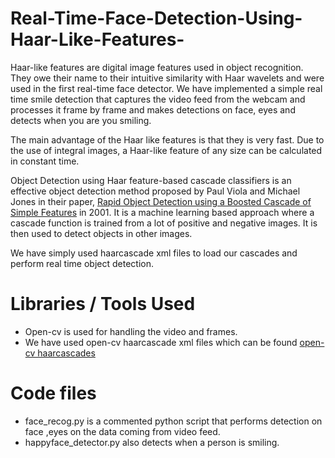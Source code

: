 # Real-Time-Face-Detection-Using-Haar-Like-Features-

Haar-like features are digital image features used in object recognition. They owe their name to their intuitive similarity with Haar wavelets and were used in the first real-time face detector. We have implemented a simple real time smile detection that captures the video feed from the webcam and processes it frame by frame and makes detections on face, eyes and detects when you are you smiling.

The main advantage of the Haar like features is that they is very fast. Due to the use of integral images, a Haar-like feature of any size can be calculated in constant time.

Object Detection using Haar feature-based cascade classifiers is an effective object detection method proposed by 
Paul Viola and Michael Jones in their paper, [Rapid Object Detection using a Boosted Cascade of Simple Features](http://citeseerx.ist.psu.edu/viewdoc/download?doi=10.1.1.10.6807&rep=rep1&type=pdf) in 2001. 
It is a machine learning based approach where a cascade function is trained from a lot of positive and negative images. 
It is then used to detect objects in other images.

We have simply used haarcascade xml files to load our cascades and perform real time object detection.

# Libraries / Tools Used

* Open-cv is used for handling the video and frames.
* We have used open-cv haarcascade xml files which can be found [open-cv haarcascades](https://github.com/opencv/opencv/tree/master/data/haarcascades)

# Code files

* face_recog.py is a commented python script that performs detection on face ,eyes on the data coming from video feed.
* happyface_detector.py also detects when a person is smiling.


